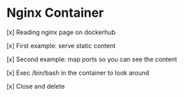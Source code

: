 # Nginx Container

[x] Reading nginx page on dockerhub

[x] First example: serve static content

[x] Second example: map ports so you can see the content

[x] Exec /bin/bash in the container to look around

[x] Close and delete
